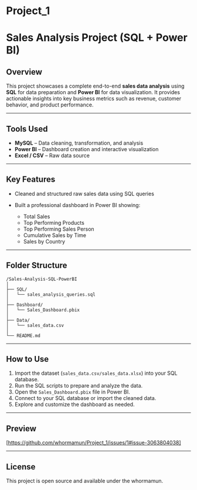 # Project_1

# Sales Analysis Project (SQL + Power BI)

## Overview

This project showcases a complete end-to-end **sales data analysis** using **SQL** for data preparation and **Power BI** for data visualization. It provides actionable insights into key business metrics such as revenue, customer behavior, and product performance.

---

## Tools Used

* **MySQL** – Data cleaning, transformation, and analysis
* **Power BI** – Dashboard creation and interactive visualization
* **Excel / CSV** – Raw data source

---

## Key Features

* Cleaned and structured raw sales data using SQL queries
* Built a professional dashboard in Power BI showing:

  * Total Sales
  * Top Performing Products
  * Top Performing Sales Person
  * Cumulative Sales by Time
  * Sales by Country

---

## Folder Structure

```
/Sales-Analysis-SQL-PowerBI
│
├── SQL/
│   └── sales_analysis_queries.sql
│
├── Dashboard/
│   └── Sales_Dashboard.pbix
│
├── Data/
│   └── sales_data.csv
│
└── README.md
```

---

## How to Use

1. Import the dataset (`sales_data.csv/sales_data.xlsx`) into your SQL database.
2. Run the SQL scripts to prepare and analyze the data.
3. Open the `Sales_Dashboard.pbix` file in Power BI.
4. Connect to your SQL database or import the cleaned data.
5. Explore and customize the dashboard as needed.

---

## Preview

[https://github.com/whormamun/Project_1/issues/1#issue-3063804038]

---

## License

This project is open source and available under the whormamun.
